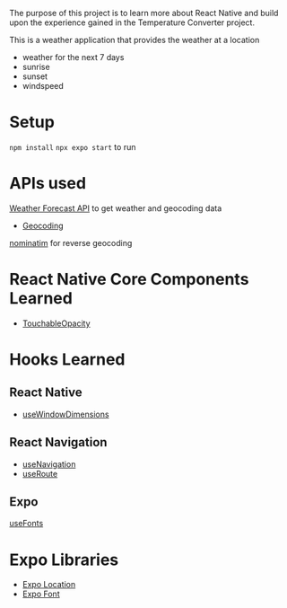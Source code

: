 The purpose of this project is to learn more about React Native and build upon the experience gained in the Temperature Converter project.

This is a weather application that provides the weather at a location
- weather for the next 7 days
- sunrise
- sunset
- windspeed

# Setup
`npm install`
`npx expo start` to run

# APIs used
[Weather Forecast API](https://open-meteo.com/en/docs#api-documentation) to get weather and geocoding data
- [Geocoding](https://open-meteo.com/en/docs/geocoding-api)

[nominatim](https://nominatim.org/release-docs/latest/api/Reverse/#example-with-formatjsonv2) for reverse geocoding

# React Native Core Components Learned
- [TouchableOpacity](https://reactnative.dev/docs/TouchableOpacity)

# Hooks Learned

## React Native
- [useWindowDimensions](https://reactnative.dev/docs/usewindowdimensions)

## React Navigation
- [useNavigation](https://reactnavigation.org/docs/use-navigation/)
- [useRoute](https://reactnavigation.org/docs/use-route/)

## Expo
[useFonts](https://docs.expo.dev/versions/latest/sdk/font/#usefontsmap)

# Expo Libraries
- [Expo Location](https://docs.expo.dev/versions/latest/sdk/location/)
- [Expo Font](https://docs.expo.dev/versions/latest/sdk/font/)
